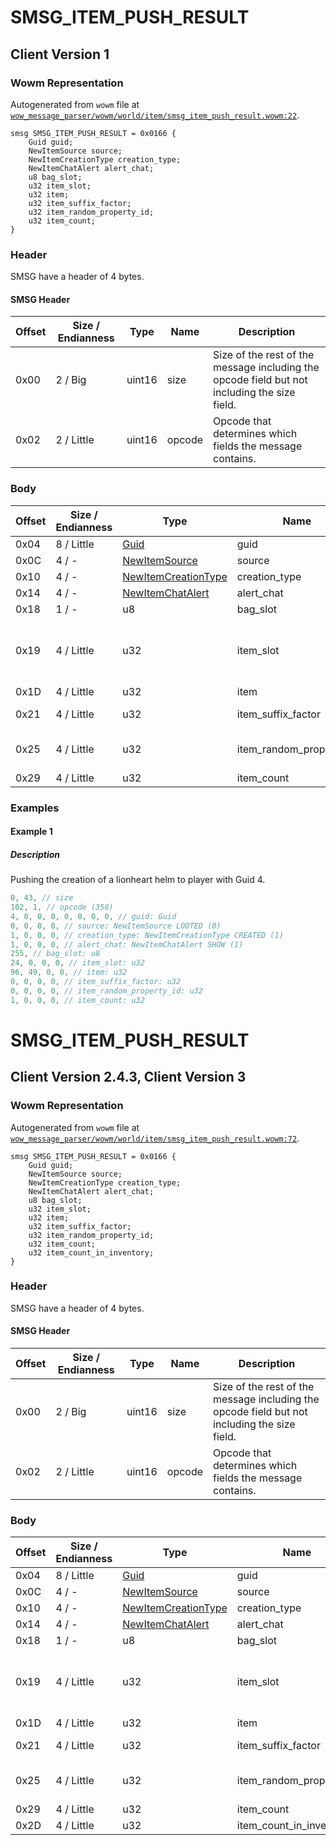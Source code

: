 # SMSG_ITEM_PUSH_RESULT

## Client Version 1

### Wowm Representation

Autogenerated from `wowm` file at [`wow_message_parser/wowm/world/item/smsg_item_push_result.wowm:22`](https://github.com/gtker/wow_messages/tree/main/wow_message_parser/wowm/world/item/smsg_item_push_result.wowm#L22).
```rust,ignore
smsg SMSG_ITEM_PUSH_RESULT = 0x0166 {
    Guid guid;
    NewItemSource source;
    NewItemCreationType creation_type;
    NewItemChatAlert alert_chat;
    u8 bag_slot;
    u32 item_slot;
    u32 item;
    u32 item_suffix_factor;
    u32 item_random_property_id;
    u32 item_count;
}
```
### Header

SMSG have a header of 4 bytes.

#### SMSG Header

| Offset | Size / Endianness | Type   | Name   | Description |
| ------ | ----------------- | ------ | ------ | ----------- |
| 0x00   | 2 / Big           | uint16 | size   | Size of the rest of the message including the opcode field but not including the size field.|
| 0x02   | 2 / Little        | uint16 | opcode | Opcode that determines which fields the message contains.|

### Body

| Offset | Size / Endianness | Type | Name | Description | Comment |
| ------ | ----------------- | ---- | ---- | ----------- | ------- |
| 0x04 | 8 / Little | [Guid](../spec/packed-guid.md) | guid |  |  |
| 0x0C | 4 / - | [NewItemSource](newitemsource.md) | source |  |  |
| 0x10 | 4 / - | [NewItemCreationType](newitemcreationtype.md) | creation_type |  |  |
| 0x14 | 4 / - | [NewItemChatAlert](newitemchatalert.md) | alert_chat |  |  |
| 0x18 | 1 / - | u8 | bag_slot |  |  |
| 0x19 | 4 / Little | u32 | item_slot |  | mangoszero: item slot, but when added to stack: 0xFFFFFFFF |
| 0x1D | 4 / Little | u32 | item |  |  |
| 0x21 | 4 / Little | u32 | item_suffix_factor |  | mangoszero: SuffixFactor |
| 0x25 | 4 / Little | u32 | item_random_property_id |  | mangoszero: random item property id |
| 0x29 | 4 / Little | u32 | item_count |  |  |

### Examples

#### Example 1

##### Description

Pushing the creation of a lionheart helm to player with Guid 4.

```c
0, 43, // size
102, 1, // opcode (358)
4, 0, 0, 0, 0, 0, 0, 0, // guid: Guid
0, 0, 0, 0, // source: NewItemSource LOOTED (0)
1, 0, 0, 0, // creation_type: NewItemCreationType CREATED (1)
1, 0, 0, 0, // alert_chat: NewItemChatAlert SHOW (1)
255, // bag_slot: u8
24, 0, 0, 0, // item_slot: u32
96, 49, 0, 0, // item: u32
0, 0, 0, 0, // item_suffix_factor: u32
0, 0, 0, 0, // item_random_property_id: u32
1, 0, 0, 0, // item_count: u32
```
# SMSG_ITEM_PUSH_RESULT

## Client Version 2.4.3, Client Version 3

### Wowm Representation

Autogenerated from `wowm` file at [`wow_message_parser/wowm/world/item/smsg_item_push_result.wowm:72`](https://github.com/gtker/wow_messages/tree/main/wow_message_parser/wowm/world/item/smsg_item_push_result.wowm#L72).
```rust,ignore
smsg SMSG_ITEM_PUSH_RESULT = 0x0166 {
    Guid guid;
    NewItemSource source;
    NewItemCreationType creation_type;
    NewItemChatAlert alert_chat;
    u8 bag_slot;
    u32 item_slot;
    u32 item;
    u32 item_suffix_factor;
    u32 item_random_property_id;
    u32 item_count;
    u32 item_count_in_inventory;
}
```
### Header

SMSG have a header of 4 bytes.

#### SMSG Header

| Offset | Size / Endianness | Type   | Name   | Description |
| ------ | ----------------- | ------ | ------ | ----------- |
| 0x00   | 2 / Big           | uint16 | size   | Size of the rest of the message including the opcode field but not including the size field.|
| 0x02   | 2 / Little        | uint16 | opcode | Opcode that determines which fields the message contains.|

### Body

| Offset | Size / Endianness | Type | Name | Description | Comment |
| ------ | ----------------- | ---- | ---- | ----------- | ------- |
| 0x04 | 8 / Little | [Guid](../spec/packed-guid.md) | guid |  |  |
| 0x0C | 4 / - | [NewItemSource](newitemsource.md) | source |  |  |
| 0x10 | 4 / - | [NewItemCreationType](newitemcreationtype.md) | creation_type |  |  |
| 0x14 | 4 / - | [NewItemChatAlert](newitemchatalert.md) | alert_chat |  |  |
| 0x18 | 1 / - | u8 | bag_slot |  |  |
| 0x19 | 4 / Little | u32 | item_slot |  | mangoszero: item slot, but when added to stack: 0xFFFFFFFF |
| 0x1D | 4 / Little | u32 | item |  |  |
| 0x21 | 4 / Little | u32 | item_suffix_factor |  | mangoszero: SuffixFactor |
| 0x25 | 4 / Little | u32 | item_random_property_id |  | mangoszero: random item property id |
| 0x29 | 4 / Little | u32 | item_count |  |  |
| 0x2D | 4 / Little | u32 | item_count_in_inventory |  |  |

